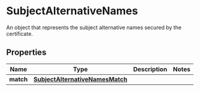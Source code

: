 

# SubjectAlternativeNames

An object that represents the subject alternative names secured by the certificate.

## Properties

| Name | Type | Description | Notes |
|------------ | ------------- | ------------- | -------------|
|**match** | [**SubjectAlternativeNamesMatch**](SubjectAlternativeNamesMatch.md) |  |  |



